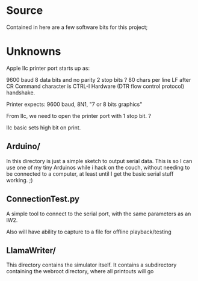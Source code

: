 # Source

Contained in here are a few software bits for this project;

# Unknowns

Apple IIc printer port starts up as:

9600 baud
8 data bits and no parity
2 stop bits ?
80 chars per line
LF after CR
Command character is CTRL-I
Hardware (DTR flow control protocol) handshake.

Printer expects:
9600 baud, 8N1, "7 or 8 bits graphics"

From IIc, we need to open the printer port with 1 stop bit.  ?

IIc basic sets high bit on print.


## Arduino/

In this directory is just a simple sketch to output serial data. This is so
I can use one of my tiny Arduinos while i hack on the couch, without needing
to be connected to a computer, at least until I get the basic serial stuff 
working. ;)

## ConnectionTest.py

A simple tool to connect to the serial port, with the same parameters
as an IW2.  

Also will have ability to capture to a file for offline playback/testing


## LlamaWriter/

This directory contains the simulator itself.  It contains a subdirectory 
containing the webroot directory, where all printouts will go


